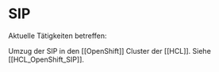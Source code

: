 # SIP

Aktuelle Tätigkeiten betreffen:

Umzug der SIP in den [[OpenShift]] Cluster der [[HCL]]. Siehe [[HCL_OpenShift_SIP]].


